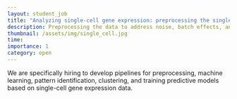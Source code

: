 ```yaml
---
layout: student_job
title: "Analyzing single-cell gene expression: preprocessing the single-cell gene expression data and applying machine learning methods to it."
description: Preprocessing the data to address noise, batch effects, and other technical artifacts. Following preprocessing, machine learning methods are applied to identify patterns, clusters, or predictive models within the gene expression profiles.
thumbnail: /assets/img/single_cell.jpg
time:
importance: 1
category: open
---
```


We are specifically hiring to develop pipelines for preprocessing, machine learning, pattern identification, clustering, and training predictive models based on single-cell gene expression data.
